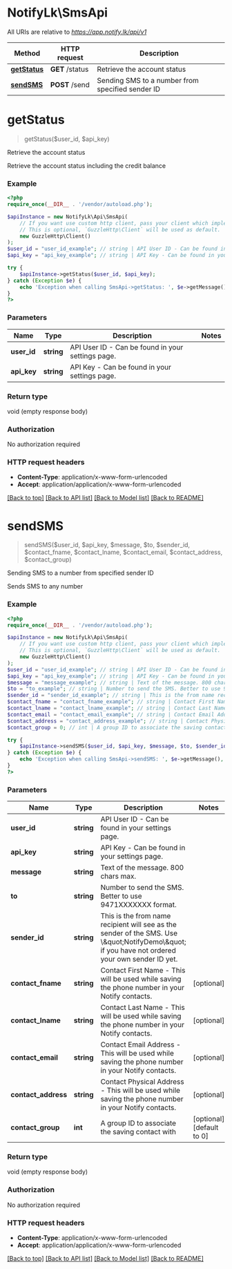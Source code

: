 # NotifyLk\SmsApi

All URIs are relative to *https://app.notify.lk/api/v1*

Method | HTTP request | Description
------------- | ------------- | -------------
[**getStatus**](SmsApi.md#getStatus) | **GET** /status | Retrieve the account status
[**sendSMS**](SmsApi.md#sendSMS) | **POST** /send | Sending SMS to a number from specified sender ID


# **getStatus**
> getStatus($user_id, $api_key)

Retrieve the account status

Retrieve the account status including the credit balance

### Example
```php
<?php
require_once(__DIR__ . '/vendor/autoload.php');

$apiInstance = new NotifyLk\Api\SmsApi(
    // If you want use custom http client, pass your client which implements `GuzzleHttp\ClientInterface`.
    // This is optional, `GuzzleHttp\Client` will be used as default.
    new GuzzleHttp\Client()
);
$user_id = "user_id_example"; // string | API User ID - Can be found in your settings page.
$api_key = "api_key_example"; // string | API Key - Can be found in your settings page.

try {
    $apiInstance->getStatus($user_id, $api_key);
} catch (Exception $e) {
    echo 'Exception when calling SmsApi->getStatus: ', $e->getMessage(), PHP_EOL;
}
?>
```

### Parameters

Name | Type | Description  | Notes
------------- | ------------- | ------------- | -------------
 **user_id** | **string**| API User ID - Can be found in your settings page. |
 **api_key** | **string**| API Key - Can be found in your settings page. |

### Return type

void (empty response body)

### Authorization

No authorization required

### HTTP request headers

 - **Content-Type**: application/x-www-form-urlencoded
 - **Accept**: application/application/x-www-form-urlencoded

[[Back to top]](#) [[Back to API list]](../../README.md#documentation-for-api-endpoints) [[Back to Model list]](../../README.md#documentation-for-models) [[Back to README]](../../README.md)

# **sendSMS**
> sendSMS($user_id, $api_key, $message, $to, $sender_id, $contact_fname, $contact_lname, $contact_email, $contact_address, $contact_group)

Sending SMS to a number from specified sender ID

Sends SMS to any number

### Example
```php
<?php
require_once(__DIR__ . '/vendor/autoload.php');

$apiInstance = new NotifyLk\Api\SmsApi(
    // If you want use custom http client, pass your client which implements `GuzzleHttp\ClientInterface`.
    // This is optional, `GuzzleHttp\Client` will be used as default.
    new GuzzleHttp\Client()
);
$user_id = "user_id_example"; // string | API User ID - Can be found in your settings page.
$api_key = "api_key_example"; // string | API Key - Can be found in your settings page.
$message = "message_example"; // string | Text of the message. 800 chars max.
$to = "to_example"; // string | Number to send the SMS. Better to use 9471XXXXXXX format.
$sender_id = "sender_id_example"; // string | This is the from name recipient will see as the sender of the SMS. Use \\\"NotifyDemo\\\" if you have not ordered your own sender ID yet.
$contact_fname = "contact_fname_example"; // string | Contact First Name - This will be used while saving the phone number in your Notify contacts.
$contact_lname = "contact_lname_example"; // string | Contact Last Name - This will be used while saving the phone number in your Notify contacts.
$contact_email = "contact_email_example"; // string | Contact Email Address - This will be used while saving the phone number in your Notify contacts.
$contact_address = "contact_address_example"; // string | Contact Physical Address - This will be used while saving the phone number in your Notify contacts.
$contact_group = 0; // int | A group ID to associate the saving contact with

try {
    $apiInstance->sendSMS($user_id, $api_key, $message, $to, $sender_id, $contact_fname, $contact_lname, $contact_email, $contact_address, $contact_group);
} catch (Exception $e) {
    echo 'Exception when calling SmsApi->sendSMS: ', $e->getMessage(), PHP_EOL;
}
?>
```

### Parameters

Name | Type | Description  | Notes
------------- | ------------- | ------------- | -------------
 **user_id** | **string**| API User ID - Can be found in your settings page. |
 **api_key** | **string**| API Key - Can be found in your settings page. |
 **message** | **string**| Text of the message. 800 chars max. |
 **to** | **string**| Number to send the SMS. Better to use 9471XXXXXXX format. |
 **sender_id** | **string**| This is the from name recipient will see as the sender of the SMS. Use \\\&quot;NotifyDemo\\\&quot; if you have not ordered your own sender ID yet. |
 **contact_fname** | **string**| Contact First Name - This will be used while saving the phone number in your Notify contacts. | [optional]
 **contact_lname** | **string**| Contact Last Name - This will be used while saving the phone number in your Notify contacts. | [optional]
 **contact_email** | **string**| Contact Email Address - This will be used while saving the phone number in your Notify contacts. | [optional]
 **contact_address** | **string**| Contact Physical Address - This will be used while saving the phone number in your Notify contacts. | [optional]
 **contact_group** | **int**| A group ID to associate the saving contact with | [optional] [default to 0]

### Return type

void (empty response body)

### Authorization

No authorization required

### HTTP request headers

 - **Content-Type**: application/x-www-form-urlencoded
 - **Accept**: application/application/x-www-form-urlencoded

[[Back to top]](#) [[Back to API list]](../../README.md#documentation-for-api-endpoints) [[Back to Model list]](../../README.md#documentation-for-models) [[Back to README]](../../README.md)


